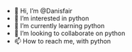 - 👋 Hi, I’m @Danisfair
- 👀 I’m interested in python
- 🌱 I’m currently learning python
- 💞️ I’m looking to collaborate on python
- 📫 How to reach me, with python

<!---
Danisfair/Danisfair is a ✨ special ✨ repository because its `README.md` (this file) appears on your GitHub profile.
You can click the Preview link to take a look at your changes.
--->
